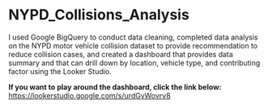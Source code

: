 # NYPD_Collisions_Analysis

I used Google BigQuery to conduct data cleaning, completed data analysis on the NYPD motor vehicle collision dataset to provide recommendation to reduce collision cases,
and created a dashboard that provides data summary and that can drill down by location, vehicle type, and contributing factor using the Looker Studio.

**If you want to play around the dashboard, click the link below:**
https://lookerstudio.google.com/s/urdGvWovrv8
